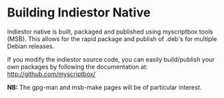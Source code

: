 Building Indiestor Native
=========================

Indiestor native is built, packaged and published using myscriptbox tools (MSB). This allows for the rapid package and publish of .deb's for multiple Debian releases.

If you modify the indiestor source code, you can easily build/publish your own packages by following the documentation at: http://github.com/myscriptbox/

<b>NB:</b> The gpg-man and msb-make pages will be of particular interest.

